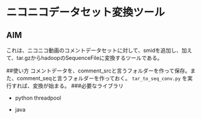 # ニコニコデータセット変換ツール
## AIM
これは、ニコニコ動画のコメントデータセットに対して、smidを追加し、加えて、tar.gzからhadoopのSequenceFileに変換するツールである。


##使い方
コメントデータを、comment_srcと言うフォルダーを作って保存。また、comment_seqと言うフォルダーを作っておく。
`tar_to_seq_conv.py`
を実行すれば、変換が始まる。
###必要なライブラリ
- python
 threadpool

- java
